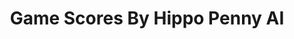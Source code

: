 ---
title: Game Scores By Hippo Penny AI
layout: scoredetail
permalink: /meta-score/spyxanya-operation-memories
header:
  teaser: /assets/images/spyxanya-operation-memories.jpg
  video:
    id: WcdrhqRxXnQ
    provider: youtube
---